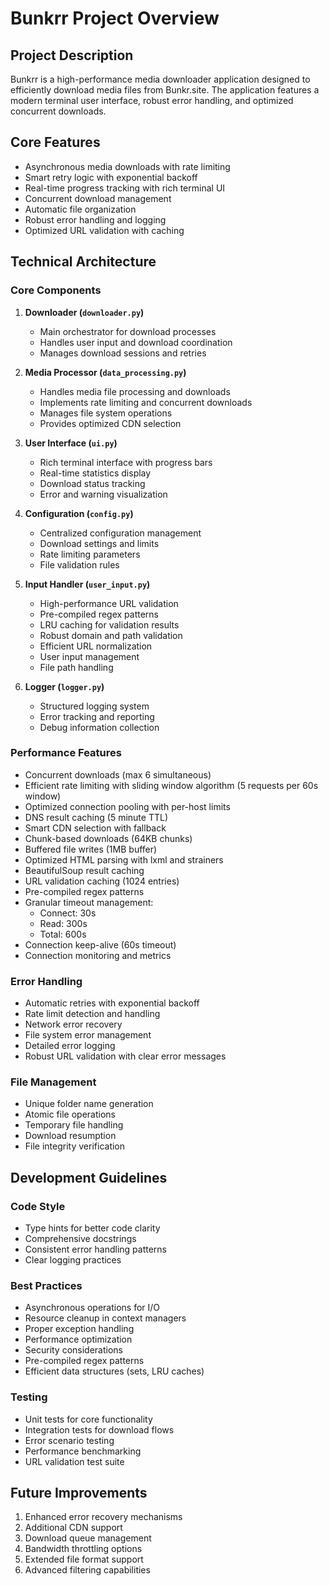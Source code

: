 # Bunkrr Project Overview

## Project Description
Bunkrr is a high-performance media downloader application designed to efficiently download media files from Bunkr.site. The application features a modern terminal user interface, robust error handling, and optimized concurrent downloads.

## Core Features
- Asynchronous media downloads with rate limiting
- Smart retry logic with exponential backoff
- Real-time progress tracking with rich terminal UI
- Concurrent download management
- Automatic file organization
- Robust error handling and logging
- Optimized URL validation with caching

## Technical Architecture

### Core Components
1. **Downloader (`downloader.py`)**
   - Main orchestrator for download processes
   - Handles user input and download coordination
   - Manages download sessions and retries

2. **Media Processor (`data_processing.py`)**
   - Handles media file processing and downloads
   - Implements rate limiting and concurrent downloads
   - Manages file system operations
   - Provides optimized CDN selection

3. **User Interface (`ui.py`)**
   - Rich terminal interface with progress bars
   - Real-time statistics display
   - Download status tracking
   - Error and warning visualization

4. **Configuration (`config.py`)**
   - Centralized configuration management
   - Download settings and limits
   - Rate limiting parameters
   - File validation rules

5. **Input Handler (`user_input.py`)**
   - High-performance URL validation
   - Pre-compiled regex patterns
   - LRU caching for validation results
   - Robust domain and path validation
   - Efficient URL normalization
   - User input management
   - File path handling

6. **Logger (`logger.py`)**
   - Structured logging system
   - Error tracking and reporting
   - Debug information collection

### Performance Features
- Concurrent downloads (max 6 simultaneous)
- Efficient rate limiting with sliding window algorithm (5 requests per 60s window)
- Optimized connection pooling with per-host limits
- DNS result caching (5 minute TTL)
- Smart CDN selection with fallback
- Chunk-based downloads (64KB chunks)
- Buffered file writes (1MB buffer)
- Optimized HTML parsing with lxml and strainers
- BeautifulSoup result caching
- URL validation caching (1024 entries)
- Pre-compiled regex patterns
- Granular timeout management:
  - Connect: 30s
  - Read: 300s
  - Total: 600s
- Connection keep-alive (60s timeout)
- Connection monitoring and metrics

### Error Handling
- Automatic retries with exponential backoff
- Rate limit detection and handling
- Network error recovery
- File system error management
- Detailed error logging
- Robust URL validation with clear error messages

### File Management
- Unique folder name generation
- Atomic file operations
- Temporary file handling
- Download resumption
- File integrity verification

## Development Guidelines

### Code Style
- Type hints for better code clarity
- Comprehensive docstrings
- Consistent error handling patterns
- Clear logging practices

### Best Practices
- Asynchronous operations for I/O
- Resource cleanup in context managers
- Proper exception handling
- Performance optimization
- Security considerations
- Pre-compiled regex patterns
- Efficient data structures (sets, LRU caches)

### Testing
- Unit tests for core functionality
- Integration tests for download flows
- Error scenario testing
- Performance benchmarking
- URL validation test suite

## Future Improvements
1. Enhanced error recovery mechanisms
2. Additional CDN support
3. Download queue management
4. Bandwidth throttling options
5. Extended file format support
6. Advanced filtering capabilities 
